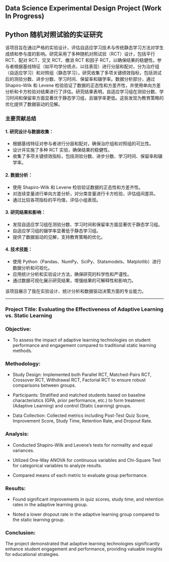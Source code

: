 ## Data Science Experimental Design Project (Work In Progress)

## Python 随机对照试验的实证研究

该项目旨在通过严格的实验设计，评估自适应学习技术与传统静态学习方法对学生成绩和参与度的影响。研究采用了多种随机对照试验（RCT）设计，包括平行 RCT、配对 RCT、交叉 RCT、撤消 RCT 和因子 RCT，以确保结果的稳健性。参与者根据基线特征（如平均学分绩点、以往表现）进行分层和配对，分为治疗组（自适应学习）和对照组（静态学习）。研究收集了多项关键绩效指标，包括测试后的测验分数、进步分数、学习时间、保留率和辍学率。数据分析部分，通过 Shapiro-Wilk 和 Levene 检验验证了数据的正态性和方差齐性，并使用单向方差分析和卡方检验对结果进行了评估。研究结果表明，自适应学习组在测验分数、学习时间和保留率方面显著优于静态学习组，且辍学率更低。这些发现为教育策略的优化提供了数据驱动的见解。

### 主要贡献总结
####  1.	研究设计与数据收集：
- 根据基线特征对参与者进行分层和配对，确保治疗组和对照组的可比性。
- 设计并实施了多种 RCT 实验，确保结果的稳健性。
- 收集了多项关键绩效指标，包括测验分数、进步分数、学习时间、保留率和辍学率。
####   2.	数据分析：
- 使用 Shapiro-Wilk 和 Levene 检验验证数据的正态性和方差齐性。
- 对连续变量进行单向方差分析，对分类变量进行卡方检验，评估组间差异。
- 通过比较各项指标的平均值，评估小组表现。
####   3.	研究结果和影响：
- 发现自适应学习组在测验分数、学习时间和保留率方面显著优于静态学习组。
- 自适应学习组的辍学率显著低于静态学习组。
- 提供了数据驱动的见解，支持教育策略的优化。
#### 4.	技术技能：
- 使用 Python（Pandas、NumPy、SciPy、Statsmodels、Matplotlib）进行数据分析和可视化。
- 应用统计分析和实验设计方法，确保研究的科学性和严谨性。
- 通过数据可视化展示研究结果，增强结果的可解释性和影响力。

该项目展示了我在实验设计、统计分析和数据驱动决策方面的专业能力。

---

### Project Title: Evaluating the Effectiveness of Adaptive Learning vs. Static Learning

### Objective:
* To assess the impact of adaptive learning technologies on student performance and engagement compared to traditional static learning methods.

### Methodology:

* Study Design: Implemented both Parallel RCT, Matched-Pairs RCT, Crossover RCT, Withdrawal RCT, Factorial RCT to ensure robust comparisons between groups.

* Participants: Stratified and matched students based on baseline characteristics (GPA, prior performance, etc.) to form treatment (Adaptive Learning) and control (Static Learning) groups.

* Data Collection: Collected metrics including Post-Test Quiz Score, Improvement Score, Study Time, Retention Rate, and Dropout Rate.

### Analysis:
* Conducted Shapiro-Wilk and Levene’s tests for normality and equal variances.

* Utilized One-Way ANOVA for continuous variables and Chi-Square Test for categorical variables to analyze results.

* Compared means of each metric to evaluate group performance.

### Results:
* Found significant improvements in quiz scores, study time, and retention rates in the adaptive learning group.

* Noted a lower dropout rate in the adaptive learning group compared to the static learning group.

### Conclusion:
The project demonstrated that adaptive learning technologies significantly enhance student engagement and performance, providing valuable insights for educational strategies.


